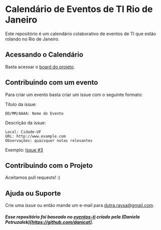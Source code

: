 # Calendário de Eventos de TI Rio de Janeiro

Este repositório é um calendário colaborativo de eventos de TI que estão rolando no Rio de Janeiro. 

## Acessando o Calendário

Basta acessar o [board do projeto](https://github.com/hi-hi-ray/eventos-ti/projects/1).

## Contribuindo com um evento

Para criar um evento basta criar um issue com o seguinte formato:

Título da issue: 

`DD/MM/AAAA: Nome do Evento`

Descrição da issue:

```
Local: Cidade-UF
URL: http://www.example.com
Observações: quaisquer notas relevantes
```

Exemplo: [Issue #3]()

## Contribuindo com o Projeto

Aceitamos pull requests! :)

## Ajuda ou Suporte

Crie uma _issue_ ou então mande um e-mail para dutra.raysa@gmail.com.

##### Esse repositório foi baseado no [eventos-ti](https://github.com/danicat/eventos-ti) criado pela (Daniela Petruzalek)[https://github.com/danicat].
